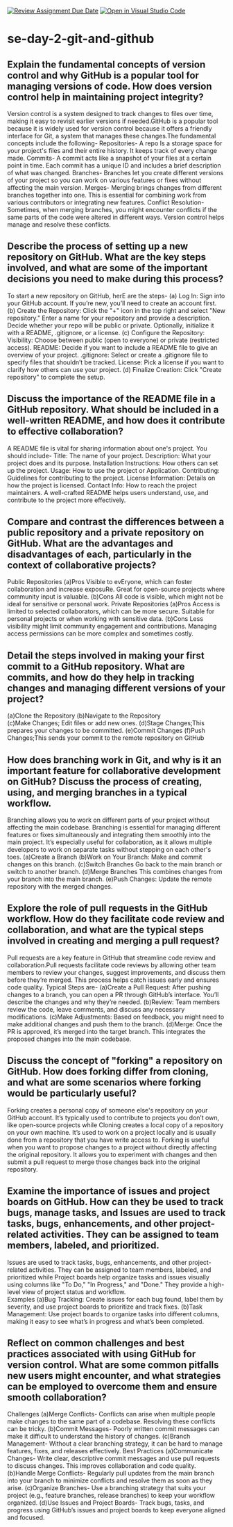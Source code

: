 [![Review Assignment Due Date](https://classroom.github.com/assets/deadline-readme-button-22041afd0340ce965d47ae6ef1cefeee28c7c493a6346c4f15d667ab976d596c.svg)](https://classroom.github.com/a/8wgCKhpZ)
[![Open in Visual Studio Code](https://classroom.github.com/assets/open-in-vscode-2e0aaae1b6195c2367325f4f02e2d04e9abb55f0b24a779b69b11b9e10269abc.svg)](https://classroom.github.com/online_ide?assignment_repo_id=15597973&assignment_repo_type=AssignmentRepo)
# se-day-2-git-and-github
## Explain the fundamental concepts of version control and why GitHub is a popular tool for managing versions of code. How does version control help in maintaining project integrity?
Version control is a system designed to track changes to files over time, making it easy to revisit earlier versions if needed.GitHub is a popular tool because it is widely used for version control because it offers a friendly interface for Git, a system that manages these changes.The fundamental concepts include the following-
   Repositories- A repo Is a storage space for your project's files and their entire history. It keeps track of every change made.
    Commits- A commit acts like a snapshot of your files at a certain point in time. Each commit has a unique ID and includes a brief description of what was changed.
    Branches- Branches let you create different versions of your project so you can work on various features or fixes without affecting the main version.
    Merges- Merging brings changes from different branches together into one. This is essential for combining work from various contributors or integrating new features.
    Conflict Resolution- Sometimes, when merging branches, you might encounter conflicts if the same parts of the code were altered in different ways. Version control helps manage and resolve these conflicts.
## Describe the process of setting up a new repository on GitHub. What are the key steps involved, and what are some of the important decisions you need to make during this process?
To start a new repository on GitHub, herE are the steps-
   (a) Log In: Sign into your GitHub account. If you’re new, you’ll need to create an account first.
   (b)  Create the Repository:
        Click the "+" icon in the top right and select "New repository."
        Enter a name for your repository and provide a description.
        Decide whether your repo will be public or private.
        Optionally, initialize it with a README, .gitignore, or a license.
   (c) Configure the Repository:
        Visibility: Choose between public (open to everyone) or private (restricted access).
        README: Decide if you want to include a README file to give an overview of your project.
        .gitignore: Select or create a .gitignore file to specify files that shouldn’t be tracked.
        License: Pick a license if you want to clarify how others can use your project.
  (d) Finalize Creation: Click "Create repository" to complete the setup.
## Discuss the importance of the README file in a GitHub repository. What should be included in a well-written README, and how does it contribute to effective collaboration?
A README file is vital for sharing information about one's project. You should include-
    Title: The name of your project.
    Description: What your project does and its purpose.
    Installation Instructions: How others can set up the project.
    Usage: How to use the project or Application.
    Contributing: Guidelines for contributing to the project.
    License Information: Details on how the project is licensed.
    Contact Info: How to reach the project maintainers.
A well-crafted README helps users understand, use, and contribute to the project more effectively.
## Compare and contrast the differences between a public repository and a private repository on GitHub. What are the advantages and disadvantages of each, particularly in the context of collaborative projects?
Public Repositories
   (a)Pros
        Visible to evEryone, which can foster collaboration and increase exposuRe.
        Great for open-source projects where community input is valuable.
   (b)Cons
        All code is visible, which might not be ideal for sensitive or personal work.
Private Repositories
    (a)Pros
        Access is limited to selected collaborators, which can be more secure.
        Suitable for personal projects or when working with sensitive data.
    (b)Cons
        Less visibility might limit community engagement and contributions.
        Managing access permissions can be more complex and sometimes costly.
## Detail the steps involved in making your first commit to a GitHub repository. What are commits, and how do they help in tracking changes and managing different versions of your project?
(a)Clone the Repository
(b)Navigate to the Repository  
(c)Make Changes; Edit files or add new ones.
(d)Stage Changes;This prepares your changes to be committed.
(e)Commit Changes 
(f)Push Changes;This sends your commit to the remote repository on GitHub
## How does branching work in Git, and why is it an important feature for collaborative development on GitHub? Discuss the process of creating, using, and merging branches in a typical workflow.
Branching allows you to work on different parts of your project without affecting the main codebase. 
Branching is essential for managing different features or fixes simultaneously and integrating them smoothly into the main project. It’s especially useful for collaboration, as it allows multiple developers to work on separate tasks without stepping on each other's toes.
(a)Create a Branch
(b)Work on Your Branch: Make and commit changes on this branch.
(c)Switch Branches
Go back to the main branch or switch to another branch.
(d)Merge Branches
This combines changes from your branch into the main branch.
(e)Push Changes:
Update the remote repository with the merged changes.
## Explore the role of pull requests in the GitHub workflow. How do they facilitate code review and collaboration, and what are the typical steps involved in creating and merging a pull request?
Pull requests are a key feature in GitHub that streamline code review and collaboration.Pull requests facilitate code reviews by allowing other team members to review your changes, suggest improvements, and discuss them before they’re merged. This process helps catch issues early and ensures code quality.
Typical Steps are-
    (a)Create a Pull Request: After pushing changes to a branch, you can open a PR through GitHub’s interface. You’ll describe the changes and why they’re needed.
    (b)Review: Team members review the code, leave comments, and discuss any necessary modifications.
    (c)Make Adjustments: Based on feedback, you might need to make additional changes and push them to the branch.
    (d)Merge: Once the PR is approved, it’s merged into the target branch. This integrates the proposed changes into the main codebase.
## Discuss the concept of "forking" a repository on GitHub. How does forking differ from cloning, and what are some scenarios where forking would be particularly useful?
Forking creates a personal copy of someone else's repository on your GitHub account. It’s typically used to contribute to projects you don’t own, like open-source projects while Cloning creates a local copy of a repository on your own machine. It’s used to work on a project locally and is usually done from a repository that you have write access to.
Forking is useful when you want to propose changes to a project without directly affecting the original repository. It allows you to experiment with changes and then submit a pull request to merge those changes back into the original repository.
## Examine the importance of issues and project boards on GitHub. How can they be used to track bugs, manage tasks, and Issues are used to track tasks, bugs, enhancements, and other project-related activities. They can be assigned to team members, labeled, and prioritized.
Issues are used to track tasks, bugs, enhancements, and other project-related activities. They can be assigned to team members, labeled, and prioritized while Project boards help organize tasks and issues visually using columns like "To Do," "In Progress," and "Done." They provide a high-level view of project status and workflow.       
Examples
    (a)Bug Tracking: Create issues for each bug found, label them by severity, and use project boards to prioritize and track fixes.
    (b)Task Management: Use project boards to organize tasks into different columns, making it easy to see what’s in progress and what’s been completed.
## Reflect on common challenges and best practices associated with using GitHub for version control. What are some common pitfalls new users might encounter, and what strategies can be employed to overcome them and ensure smooth collaboration?
Challenges
    (a)Merge Conflicts- Conflicts can arise when multiple people make changes to the same part of a codebase. Resolving these conflicts can be tricky.
    (b)Commit Messages- Poorly written commit messages can make it difficult to understand the history of changes.
    (c)Branch Management- Without a clear branching strategy, it can be hard to manage features, fixes, and releases 
    effectively.
Best Practices
     (a)Communicate Changes- Write clear, descriptive commit messages and use pull requests to discuss changes. This improves collaboration and code quality.
     (b)Handle Merge Conflicts- Regularly pull updates from the main branch into your branch to minimize conflicts and resolve them as soon as they arise.
     (c)Organize Branches- Use a branching strategy that suits your project (e.g., feature branches, release branches) to keep your workflow organized.
     (d)Use Issues and Project Boards- Track bugs, tasks, and progress using GitHub’s issues and project boards to keep everyone aligned and focused.
